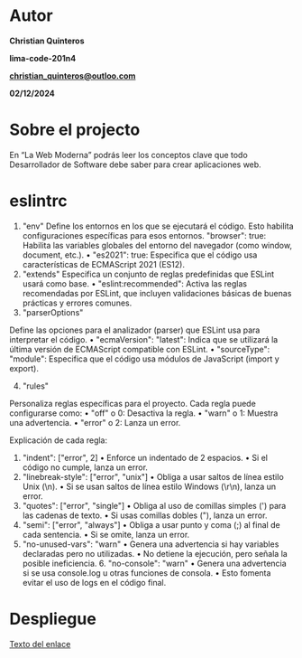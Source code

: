 # Autor
**Christian Quinteros**

**lima-code-201n4**

**christian_quinteros@outloo.com**

**02/12/2024**

# Sobre el projecto

En “La Web Moderna” podrás leer los conceptos clave que todo Desarrollador de Software debe saber para crear aplicaciones web.

# eslintrc

1. "env"
Define los entornos en los que se ejecutará el código. Esto habilita configuraciones específicas para esos entornos.
	"browser": true: Habilita las variables globales del entorno del navegador (como window, document, etc.).
	•	"es2021": true: Especifica que el código usa características de ECMAScript 2021 (ES12).
2. "extends"
Especifica un conjunto de reglas predefinidas que ESLint usará como base.
	•	"eslint:recommended": Activa las reglas recomendadas por ESLint, que incluyen validaciones básicas de buenas prácticas y errores comunes.
3. "parserOptions"

Define las opciones para el analizador (parser) que ESLint usa para interpretar el código.
	•	"ecmaVersion": "latest": Indica que se utilizará la última versión de ECMAScript compatible con ESLint.
	•	"sourceType": "module": Especifica que el código usa módulos de JavaScript (import y export).

4. "rules"

Personaliza reglas específicas para el proyecto. Cada regla puede configurarse como:
	•	"off" o 0: Desactiva la regla.
	•	"warn" o 1: Muestra una advertencia.
	•	"error" o 2: Lanza un error.

Explicación de cada regla:
1.	"indent": ["error", 2]
	•	Enforce un indentado de 2 espacios.
	•	Si el código no cumple, lanza un error.
2.	"linebreak-style": ["error", "unix"]
	•	Obliga a usar saltos de línea estilo Unix (\n).
	•	Si se usan saltos de línea estilo Windows (\r\n), lanza un error.
3.	"quotes": ["error", "single"]
	•	Obliga al uso de comillas simples (') para las cadenas de texto.
	•	Si usas comillas dobles ("), lanza un error.
4.	"semi": ["error", "always"]
	•	Obliga a usar punto y coma (;) al final de cada sentencia.
	•	Si se omite, lanza un error.
5.	"no-unused-vars": "warn"
	•	Genera una advertencia si hay variables declaradas pero no utilizadas.
	•	No detiene la ejecución, pero señala la posible ineficiencia.
	6.	"no-console": "warn"
	•	Genera una advertencia si se usa console.log u otras funciones de consola.
	•	Esto fomenta evitar el uso de logs en el código final.    

# Despliegue
[Texto del enlace](URL)